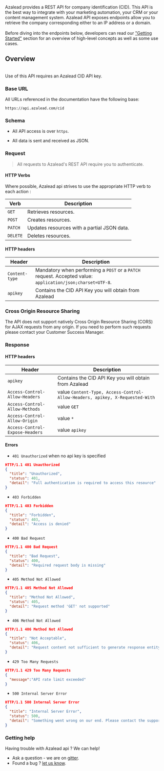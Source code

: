 Azalead provides a REST API for company identification (CID). This API is the best way to integrate with your marketing automation, your CRM or your content management system.
Azalead API exposes endpoints allow you to retrieve the company corresponding either to an IP address or a domain.
<br/><br/>
Before diving into the endpoints below, developers can read our <a href="https://developers.azalead.com/rest-api-getting-started" target="_parent">"Getting Started"</a> section for an overview of high-level concepts as well as some use cases.

## Overview
<br/>Use of this API requires an Azalead CID API key.

<span id="api-_-BaseURL"/>

### Base URL
All URLs referenced in the documentation have the following base:

````
https://api.azalead.com/cid
````

<span id="api-_-Schema"/>

### Schema

-   All API access is over `https`.

-   All data is sent and received as JSON.

<span id="api-_-Request"/>

### Request
> All requests to Azalead's REST API require you to authenticate.

#### HTTP Verbs

Where possible, Azalead api strives to use the appropriate HTTP verb to each action :

| **Verb**    | **Description** |
| ----------- |----------------------------------------|
| `GET`       | Retrieves resources. |
| `POST`      | Creates  resources. |
| `PATCH`     | Updates resources with a partial JSON data. |
| `DELETE`    | Deletes resources. |

####  HTTP headers

| **Header**     | **Description** |
| -------------- |----------------------------------------|
| `Content-type` | Mandatory when performing a `POST` or a `PATCH` request. Accepted value: `application/json;charset=UTF-8`.|
| `apikey`       | Contains the CID API Key you will obtain from Azalead


### Cross Origin Resource Sharing

The API does not support natively Cross Origin Resource Sharing (CORS) for AJAX requests from any origin. If you need to perform such requests please contact your Customer Success Manager.

<span id="api-_-Response"/>

### Response

####  HTTP headers

| **Header**     | **Description** |
| -------------- |----------------------------------------|
| `apikey`       | Contains the CID API Key you will obtain from Azalead |
| `Access-Control-Allow-Headers ` | value `Content-Type, Access-Control-Allow-Headers, apikey, X-Requested-With` |
| `Access-Control-Allow-Methods` | value `GET`|
| `Access-Control-Allow-Origin` | value `*` |
| `Access-Control-Expose-Headers ` | value `apikey` |


#### Errors

-   `401 Unauthorized` when no api key is specified 

````json
HTTP/1.1 401 Unauthorized
{
  "title": "Unauthorized",
  "status": 401,
  "detail": "Full authentication is required to access this resource"
}
````

-   `403 Forbidden`

````json
HTTP/1.1 403 Forbidden
{
  "title": "Forbidden",
  "status": 403,
  "detail": "Access is denied"
}
````

-   `400 Bad Request`  

```JSON
HTTP/1.1 400 Bad Request
{
  "title": "Bad Request",
  "status": 400,
  "detail": "Required request body is missing"
}
```

-   `405 Method Not Allowed`

````JSON
HTTP/1.1 405 Method Not Allowed
{
  "title": "Method Not Allowed",
  "status": 405,
  "detail": "Request method 'GET' not supported"
}
````


-   `406 Method Not Allowed`

````JSON
HTTP/1.1 406 Method Not Allowed
{
  "title": "Not Acceptable",
  "status": 406,
  "detail": "Request content not sufficient to generate response entity"
}
````

-   `429 Too Many Requests`

````JSON
HTTP/1.1 429 Too Many Requests
{
  "message":"API rate limit exceeded"
}
````

-   `500 Internal Server Error`

````json
HTTP/1.1 500 Internal Server Error
{
  "title": "Internal Server Error",
  "status": 500,
  "detail": "Something went wrong on our end. Please contact the support."
}
````




<span id="api-_-Help"/>

### Getting help

Having trouble with Azalead api ? We can help!
-   Ask a question - we are on <a href="https://gitter.im/azalead/azalead-api" target="_blank">gitter</a>.
-   Found a bug ?  <a href="https://github.com/Azalead/azalead.github.io/issues" target="_blank">let us know</a>.
